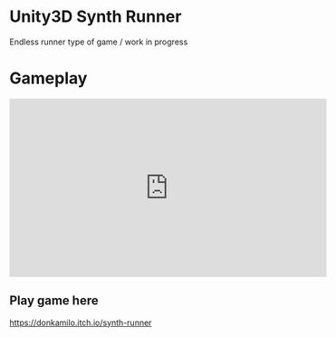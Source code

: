 # Unity3D Synth Runner
 Endless runner type of game / work in progress



# Gameplay

<iframe width="560" height="315" src="https://www.youtube.com/embed/IENj1qvceec" frameborder="0" allow="accelerometer; autoplay; clipboard-write; encrypted-media; gyroscope; picture-in-picture" allowfullscreen></iframe>



## Play game here

https://donkamilo.itch.io/synth-runner 
